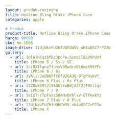 ```yaml
---
layout: produk-casinghp
title: Hotline Bling Drake iPhone Case
categories: apple

# Produk
product-title: Hotline Bling Drake iPhone Case
harga: 90000
sku: hn-1666
image-drive: 11djNkvFUZHfUQhGW5V_oH4wQSC7rP22w
gallery:
  - url: 1OlUTHTqzbfBc3poPe-SvoqilB2PmPUmf
    title: iPhone 5 / 5s / SE
  - url: 1ci0X1lgnv7fumsV0Rwdrz0L6moX5SYFn
    title: iPhone 6 / 6s
  - url: 1VAlicJoQbK0fC6f9ZGA3Q-8TgP4ykVf_
    title: iPhone 6 Plus / 6s Plus
  - url: 12ZOwS5Ml2t5SQKlkwBWjAZf2tT9hl1qc
    title: iPhone 7 / 8
  - url: 1eIXT-CTpFsacS0AMvBVhlxV-ETfkwkYz
    title: iPhone 7 Plus / 8 Plus
  - url: 11djNkvFUZHfUQhGW5V_oH4wQSC7rP22w
    title: iPhone X
---
```

